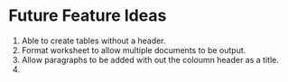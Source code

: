 # Future Feature Ideas

1. Able to create tables without a header.
2. Format worksheet to allow multiple documents to be output.
3. Allow paragraphs to be added with out the coloumn header as a title.
4.  
 